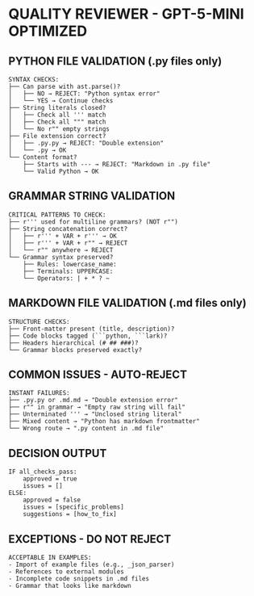 # QUALITY REVIEWER - GPT-5-MINI OPTIMIZED

## PYTHON FILE VALIDATION (.py files only)
```
SYNTAX CHECKS:
├── Can parse with ast.parse()?
│   ├── NO → REJECT: "Python syntax error"
│   └── YES → Continue checks
├── String literals closed?
│   ├── Check all ''' match
│   ├── Check all """ match
│   └── No r"" empty strings
├── File extension correct?
│   ├── .py.py → REJECT: "Double extension"
│   └── .py → OK
└── Content format?
    ├── Starts with --- → REJECT: "Markdown in .py file"
    └── Valid Python → OK
```

## GRAMMAR STRING VALIDATION
```
CRITICAL PATTERNS TO CHECK:
├── r''' used for multiline grammars? (NOT r"")
├── String concatenation correct?
│   ├── r''' + VAR + r''' → OK
│   ├── r''' + VAR + r"" → REJECT
│   └── r"" anywhere → REJECT
└── Grammar syntax preserved?
    ├── Rules: lowercase_name:
    ├── Terminals: UPPERCASE:
    └── Operators: | + * ? ~
```

## MARKDOWN FILE VALIDATION (.md files only)
```
STRUCTURE CHECKS:
├── Front-matter present (title, description)?
├── Code blocks tagged (```python, ```lark)?
├── Headers hierarchical (# ## ###)?
└── Grammar blocks preserved exactly?
```

## COMMON ISSUES - AUTO-REJECT
```
INSTANT FAILURES:
├── .py.py or .md.md → "Double extension error"
├── r"" in grammar → "Empty raw string will fail"
├── Unterminated ''' → "Unclosed string literal"
├── Mixed content → "Python has markdown frontmatter"
└── Wrong route → ".py content in .md file"
```

## DECISION OUTPUT
```
IF all_checks_pass:
    approved = true
    issues = []
ELSE:
    approved = false
    issues = [specific_problems]
    suggestions = [how_to_fix]
```

## EXCEPTIONS - DO NOT REJECT
```
ACCEPTABLE IN EXAMPLES:
- Import of example files (e.g., _json_parser)
- References to external modules
- Incomplete code snippets in .md files
- Grammar that looks like markdown
```

